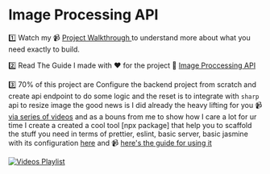 
# Image Processing API 

1️⃣ Watch my 📹 [Project Walkthrough ](https://www.youtube.com/watch?v=3aRXn8KENjM ) to understand more about what you need exactly to build.

2️⃣ Read The Guide I made with ❤️ for the project 📜 [Image Proccessing API](https://www.yonisfy.com/udacity/projects/image-processing-api)

3️⃣ 70% of this project are Configure the backend project from scratch and create api endpoint to do some logic and the reset is to integrate with `sharp` api to resize image the good news is I did already the heavy lifting for you 📹 [via series of videos](https://www.youtube.com/playlist?list=PLLWuK602vNiVLQ4rAylfIkqp3rkN0TuPD) and as a bouns from me to show how I care a lot for ur time I create a created a cool tool [npx package] that help you to scaffold the stuff you need in terms of prettier, eslint, basic server, basic jasmine with its configuration [here](https://www.npmjs.com/package/m-zanaty-web-utils)  and 📹 [here's the guide for using it](https://www.youtube.com/watch?v=0KnqGbkBdxw) 

[![Videos Playlist](https://www.yonisfy.com/static/3e6fc9b591ca0bd98d576dd6f72c4861/a94c1/image-processing.png)](https://www.youtube.com/playlist?list=PLLWuK602vNiVLQ4rAylfIkqp3rkN0TuPD)